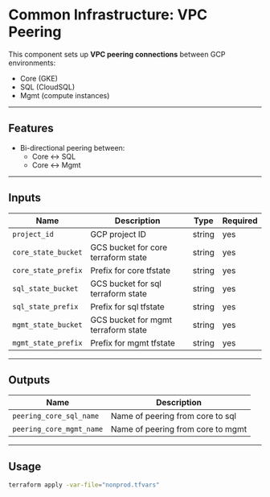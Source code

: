 # Common Infrastructure: VPC Peering

This component sets up **VPC peering connections** between GCP environments:
- Core (GKE)
- SQL (CloudSQL)
- Mgmt (compute instances)

---

## Features

- Bi-directional peering between:
  - Core ↔ SQL
  - Core ↔ Mgmt

---

## Inputs

| Name                | Description                         | Type   | Required |
|---------------------|-------------------------------------|--------|----------|
| `project_id`        | GCP project ID                      | string | yes      |
| `core_state_bucket` | GCS bucket for core terraform state | string | yes      |
| `core_state_prefix` | Prefix for core tfstate             | string | yes      |
| `sql_state_bucket`  | GCS bucket for sql terraform state  | string | yes      |
| `sql_state_prefix`  | Prefix for sql tfstate              | string | yes      |
| `mgmt_state_bucket` | GCS bucket for mgmt terraform state | string | yes      |
| `mgmt_state_prefix` | Prefix for mgmt tfstate             | string | yes      |

---

## Outputs

| Name                         | Description                        |
|------------------------------|------------------------------------|
| `peering_core_sql_name`      | Name of peering from core to sql   |
| `peering_core_mgmt_name`     | Name of peering from core to mgmt  |

---

## Usage

```bash
terraform apply -var-file="nonprod.tfvars"

